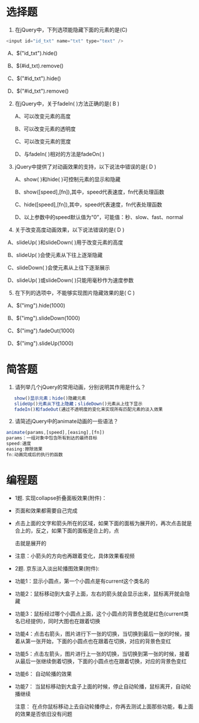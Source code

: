 # 选择题

1. 在jQuery中，下列选项能隐藏下面的元素的是(C)

```js
<input id="id_txt" name="txt" type="text" />
```
​      A、$("id_txt").hide()

​      B、$(#id_txt).remove()

​      C、$("#id_txt").hide()

​      D、$("#id_txt").remove()


2. 在jQuery中，关于fadeIn( )方法正确的是( B )

   A、可以改变元素的高度

   B、可以改变元素的透明度

   C、可以改变元素的宽度

   D、与fadeIn( )相对的方法是fadeOn( )


3. jQuery中提供了对动画效果的支持，以下说法中错误的是( D )

   A、show( )和hide( )可控制元素的显示和隐藏

   B、show([speed],[fn]),其中，speed代表速度，fn代表处理函数

   C、hide([speed],[fn]),其中，speed代表速度，fn代表处理函数

   D、以上参数中的speed默认值为“0”，可能值：秒、slow、fast、normal


4. 关于改变高度动画效果，以下说法错误的是( D  )

​      A、slideUp( )和slideDown( )用于改变元素的高度

​      B、slideUp( )会使元素从下往上逐渐隐藏

​      C、slideDown( )会使元素从上往下逐渐展示

​      D、slideUp( )或slideDown( )只能用毫秒作为速度参数


 5. 在下列的选项中，不能够实现图片隐藏效果的是( C  )

​     A、$("img").hide(1000)

​     B、$("img").slideDown(1000)

​     C、$("img").fadeOut(1000)

​     D、$("img").slideUp(1000)




# 简答题

1. 请列举几个jQuery的常用动画，分别说明其作用是什么？
```js
   show()显示元素；hide()隐藏元素
   slideUp()元素从下往上隐藏；slideDown()元素从上往下显示
   fadeIn()和fadeOut(通过不透明度的变化来实现所有匹配元素的淡入效果
```
2. 请简述jQuery中的animate动画的一些语法？
```js
animate(params,[speed],[easing],[fn])
params：一组对象中包含所有到达的最终目标
speed:速度
easing:擦除效果
fn:动画完成后的执行的函数
```



# 编程题

- 1题. 实现collapse折叠面板效果(附件)：

- 页面和效果都需要自己完成

- 点击上面的文字和箭头所在的区域，如果下面的面板为展开的，再次点击就是合上的，反之，如果下面的面板是合上的，点

  击就是展开的

- 注意：小箭头的方向也再跟着变化，具体效果看视频




- 2题. 京东淡入淡出轮播图效果(附件):

- 功能1：显示小圆点，第一个小圆点是有current这个类名的

- 功能2：鼠标移动到大盒子上面，左右的箭头就会显示出来，鼠标离开就会隐藏

- 功能3：鼠标经过哪个小圆点上面，这个小圆点的背景色就是红色(current类名已经提供)，同时大图也在跟着切换

- 功能4：点击右箭头，图片进行下一张的切换，当切换到最后一张的时候，接着从第一张开始，下面的小圆点也在跟着在切换，对应的背景色变红

- 功能5：点击左箭头，图片进行上一张的切换，当切换到第一张的时候，接着从最后一张继续倒着切换，下面的小圆点也在跟着切换，对应的背景色变红

- 功能6： 自动轮播的效果

- 功能7： 当鼠标移动到大盒子上面的时候，停止自动轮播，鼠标离开，自动轮播继续

     注意： 在点你鼠标移动上去自动轮播停止，你再去测试上面那些功能，看上面的效果是否依旧没有问题

  
